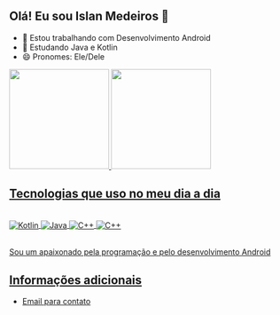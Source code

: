 ## Olá! Eu sou Islan Medeiros 👋

- 🔭 Estou trabalhando com Desenvolvimento Android
- 🌱 Estudando Java e Kotlin
- 😄 Pronomes: Ele/Dele

<div>
  <a href="https://github.com/IslanDesenvolvedor">
  <img height="180em" src="https://github-readme-stats.vercel.app/api?username=IslanDesenvolvedor&show_icons=true&theme=dark#gh-dark-mode-only"/>
  <img height="180em" src="https://github-readme-stats.vercel.app/api/top-langs/?username=IslanDesenvolvedor&layout=compact&theme=dark#gh-dark-mode-only"/>
</div>

## Tecnologias que uso no meu dia a dia

<div style="display: inline_block"><br>
    <img align="center" alt="Kotlin" src="https://img.shields.io/badge/Kotlin-703BAA?&style=for-the-badge&logo=kotlin&logoColor=white" />
    <img align="center" alt="Java" src="https://img.shields.io/badge/Java-FF5733?style=for-the-badge&logo=openjdk&logoColor=white"/>
    <img align="center" alt="C++" src="https://img.shields.io/badge/C%2B%2B-00599C?style=for-the-badge&logo=c%2B%2B&logoColor=white"/>
    <img align="center" alt="C++" src="https://img.shields.io/badge/Python-14354C?style=for-the-badge&logo=python&logoColor=white"/>
</div><br>

Sou um apaixonado pela programação e pelo desenvolvimento Android

## Informações adicionais

- [Email para contato](islan.developer.pb@gmail.com)

